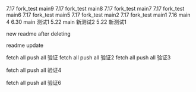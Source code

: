 
7.17 fork_test main9
7.17 fork_test main8
7.17 fork_test main7
7.17 fork_test main6
7.17 fork_test main5
7.17 fork_test main2
7.17 fork_test main1
7.16 main 4
6.30 main 测试1
5.22 main 新测试2
5.22 新测试1

new readme after deleting

readme update

fetch all push all 验证
fetch all push all 验证2
fetch all push all 验证3

fetch all push all 验证4


fetch all push all 验证6
